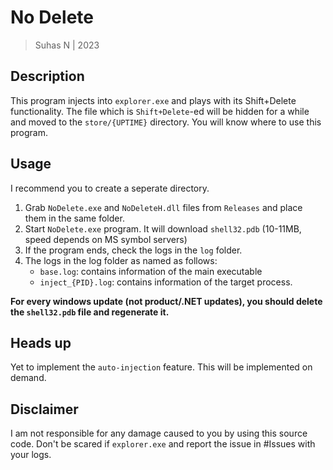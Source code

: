 # No Delete
> Suhas N | 2023

## Description
This program injects into `explorer.exe` and plays with its Shift+Delete functionality.
The file which is `Shift+Delete`-ed will be hidden for a while and moved to the `store/{UPTIME}` directory.
You will know where to use this program.

## Usage
I recommend you to create a seperate directory.
1. Grab `NoDelete.exe` and `NoDeleteH.dll` files from `Releases` and place them in the same folder.
2. Start `NoDelete.exe` program. It will download `shell32.pdb` (10-11MB, speed depends on MS symbol servers)
3. If the program ends, check the logs in the `log` folder.
4. The logs in the log folder as named as follows:
	+ `base.log`: contains information of the main executable
	+ `inject_{PID}.log`: contains information of the target process.

**For every windows update (not product/.NET updates), you should delete the `shell32.pdb` file and regenerate it.**

## Heads up
Yet to implement the `auto-injection` feature. This will be implemented on demand.

## Disclaimer
I am not responsible for any damage caused to you by using this source code.
Don't be scared if `explorer.exe` and report the issue in #Issues with your logs.